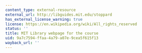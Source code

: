 ```yaml
---
content_type: external-resource
external_url: http://libguides.mit.edu/stoppard
has_external_license_warning: true
license: https://en.wikipedia.org/wiki/All_rights_reserved
status: ''
title: MIT Library webpage for the course
uid: 9a7c7594-ffaa-4a79-a07e-9cea5f615f13
wayback_url: ''
---
```

